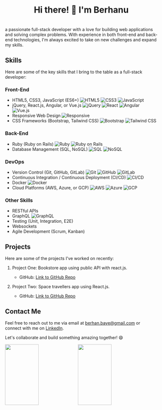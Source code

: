 <div align = "center"><h1> Hi there! 👋 I'm Berhanu<h1></div>

 a passionate full-stack developer with a love for building web applications and solving complex problems. With experience in both front-end and back-end technologies, I'm always excited to take on new challenges and expand my skills.

## Skills

Here are some of the key skills that I bring to the table as a full-stack developer:

### Front-End

- HTML5, CSS3, JavaScript (ES6+)  ![HTML5](https://img.shields.io/badge/-HTML5-E34F26?style=flat&logo=html5&logoColor=white) ![CSS3](https://img.shields.io/badge/-CSS3-1572B6?style=flat&logo=css3&logoColor=white) ![JavaScript](https://img.shields.io/badge/-JavaScript-F7DF1E?style=flat&logo=javascript&logoColor=black) 
- jQuery, React.js, Angular, or Vue.js ![jQuery](https://img.shields.io/badge/-jQuery-0769AD?style=flat&logo=jquery&logoColor=white) ![React](https://img.shields.io/badge/-React-61DAFB?style=flat&logo=react&logoColor=black) ![Angular](https://img.shields.io/badge/-Angular-DD0031?style=flat&logo=angular&logoColor=white) ![Vue.js](https://img.shields.io/badge/-Vue.js-4FC08D?style=flat&logo=vue.js&logoColor=white)
- Responsive Web Design  ![Responsive](https://img.shields.io/badge/-Responsive%20Design-FF4500?style=flat)
- CSS Frameworks (Bootstrap, Tailwind CSS)  ![Bootstrap](https://img.shields.io/badge/-Bootstrap-563D7C?style=flat&logo=bootstrap&logoColor=white) ![Tailwind CSS](https://img.shields.io/badge/-Tailwind%20CSS-38B2AC?style=flat&logo=tailwind-css&logoColor=white)


### Back-End
<!--
- Node.js (Express.js)  ![Node.js](https://img.shields.io/badge/-Node.js-339933?style=flat&logo=node.js&logoColor=white) ![Express.js](https://img.shields.io/badge/-Express.js-000000?style=flat)
- Python (Django, Flask)  ![Python](https://img.shields.io/badge/-Python-3776AB?style=flat&logo=python&logoColor=white) ![Django](https://img.shields.io/badge/-Django-092E20?style=flat&logo=django&logoColor=white) ![Flask](https://img.shields.io/badge/-Flask-000000?style=flat&logo=flask&logoColor=white)
-->
- Ruby (Ruby on Rails)  ![Ruby](https://img.shields.io/badge/-Ruby-CC342D?style=flat&logo=ruby&logoColor=white) ![Ruby on Rails](https://img.shields.io/badge/-Ruby%20on%20Rails-CC0000?style=flat&logo=ruby-on-rails&logoColor=white)
- Database Management (SQL, NoSQL)  ![SQL](https://img.shields.io/badge/-SQL-4479A1?style=flat&logo=postgresql&logoColor=white) ![NoSQL](https://img.shields.io/badge/-NoSQL-4DB33D?style=flat)

### DevOps

- Version Control (Git, GitHub, GitLab)  ![Git](https://img.shields.io/badge/-Git-F05032?style=flat&logo=git&logoColor=white) ![GitHub](https://img.shields.io/badge/-GitHub-181717?style=flat&logo=github&logoColor=white) ![GitLab](https://img.shields.io/badge/-GitLab-FCA121?style=flat&logo=gitlab&logoColor=black)
- Continuous Integration / Continuous Deployment (CI/CD)  ![CI/CD](https://img.shields.io/badge/-CI%2FCD-007BFF?style=flat)
- Docker  ![Docker](https://img.shields.io/badge/-Docker-2496ED?style=flat&logo=docker&logoColor=white)
- Cloud Platforms (AWS, Azure, or GCP)  ![AWS](https://img.shields.io/badge/-AWS-232F3E?style=flat&logo=amazon-aws&logoColor=white) ![Azure](https://img.shields.io/badge/-Azure-0078D4?style=flat&logo=azure-devops&logoColor=white) ![GCP](https://img.shields.io/badge/-GCP-4285F4?style=flat&logo=google-cloud&logoColor=white)

### Other Skills

- RESTful APIs
- GraphQL  ![GraphQL](https://img.shields.io/badge/-GraphQL-E10098?style=flat&logo=graphql&logoColor=white)
- Testing (Unit, Integration, E2E)
- Websockets
- Agile Development (Scrum, Kanban)

## Projects

Here are some of the projects I've worked on recently:

1. Project One: Bookstore app using public API with react.js.
   - GitHub: [Link to GitHub Repo](https://github.com/BranBayou/react-bookstore)

2. Project Two: Space travellers app using React.js.
   - GitHub: [Link to GitHub Repo](https://github.com/BranBayou/space-travelers)

## Contact Me

Feel free to reach out to me via email at [berhan.baye@gmail.com](mailto:your.email@example.com) or connect with me on [LinkedIn](https://www.linkedin.com/in/bran-baye/).

Let's collaborate and build something amazing together! 😄

<div>
   <img  width = "47%" height = "200px" src = "https://github-readme-stats.vercel.app/api/top-langs/?username=BranBayou&layout=compact">
   <img  width = "47%" height = "200px" src = "https://github-readme-stats.vercel.app/api?username=BranBayou&show_icons=true&theme=radical">
</div>
